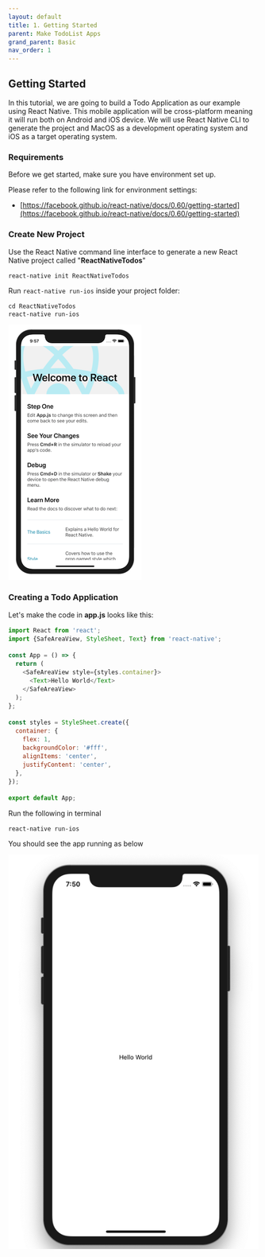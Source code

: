 ```yaml
---
layout: default
title: 1. Getting Started
parent: Make TodoList Apps
grand_parent: Basic
nav_order: 1
---
```


## Getting Started

In this tutorial, we are going to build a Todo Application as our example using React Native. This mobile application will be cross-platform meaning it will run both on Android and iOS device. We will use React Native CLI to generate the project and MacOS as a development operating system and iOS as a target operating system.

### Requirements

Before we get started, make sure you have environment set up.

Please refer to the following link for environment settings:

- [https://facebook.github.io/react-native/docs/0.60/getting-started](https://facebook.github.io/react-native/docs/0.60/getting-started)

### Create New Project

Use the React Native command line interface to generate a new React Native project called "**ReactNativeTodos**"

```
react-native init ReactNativeTodos
```

Run `react-native run-ios` inside your project folder:

```
cd ReactNativeTodos
react-native run-ios
```

![](../images/app.png "app.png")

### Creating a Todo Application

Let's make the code in **app.js** looks like this:

```javascript
import React from 'react';
import {SafeAreaView, StyleSheet, Text} from 'react-native';

const App = () => {
  return (
    <SafeAreaView style={styles.container}>
      <Text>Hello World</Text>
    </SafeAreaView>
  );
};

const styles = StyleSheet.create({
  container: {
    flex: 1,
    backgroundColor: '#fff',
    alignItems: 'center',
    justifyContent: 'center',
  },
});

export default App;
```

Run the following in terminal

```
react-native run-ios
```

You should see the app running as below

![](../images/hello.png "Hello.png")
